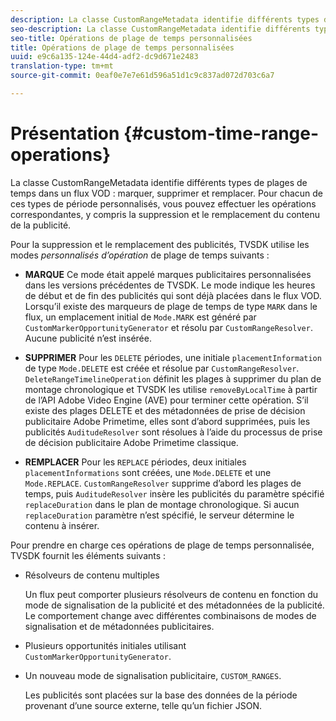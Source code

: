 ```yaml
---
description: La classe CustomRangeMetadata identifie différents types de plages de temps dans un flux VOD, qui marque, supprime et remplace. Pour chacun de ces types de période personnalisés, vous pouvez effectuer les opérations correspondantes, y compris la suppression et le remplacement du contenu de la publicité.
seo-description: La classe CustomRangeMetadata identifie différents types de plages de temps dans un flux VOD, qui marque, supprime et remplace. Pour chacun de ces types de période personnalisés, vous pouvez effectuer les opérations correspondantes, y compris la suppression et le remplacement du contenu de la publicité.
seo-title: Opérations de plage de temps personnalisées
title: Opérations de plage de temps personnalisées
uuid: e9c6a135-124e-44d4-adf2-dc9d671e2483
translation-type: tm+mt
source-git-commit: 0eaf0e7e7e61d596a51d1c9c837ad072d703c6a7

---
```



# Présentation {#custom-time-range-operations}

La classe CustomRangeMetadata identifie différents types de plages de temps dans un flux VOD : marquer, supprimer et remplacer. Pour chacun de ces types de période personnalisés, vous pouvez effectuer les opérations correspondantes, y compris la suppression et le remplacement du contenu de la publicité.

<!--<a id="section_1323C0BAC259424C85A6ACFB48FE77EC"></a>-->

Pour la suppression et le remplacement des publicités, TVSDK utilise les modes *personnalisés d’opération* de plage de temps suivants :

* **MARQUE** Ce mode était appelé marques publicitaires personnalisées dans les versions précédentes de TVSDK. Le mode indique les heures de début et de fin des publicités qui sont déjà placées dans le flux VOD. Lorsqu’il existe des marqueurs de plage de temps de type `MARK` dans le flux, un emplacement initial de `Mode.MARK` est généré par `CustomMarkerOpportunityGenerator` et résolu par `CustomRangeResolver`. Aucune publicité n’est insérée.

* **SUPPRIMER** Pour les `DELETE` périodes, une initiale `placementInformation` de type `Mode.DELETE` est créée et résolue par `CustomRangeResolver`. `DeleteRangeTimelineOperation` définit les plages à supprimer du plan de montage chronologique et TVSDK les utilise `removeByLocalTime` à partir de l’API Adobe Video Engine (AVE) pour terminer cette opération. S’il existe des plages DELETE et des métadonnées de prise de décision publicitaire Adobe Primetime, elles sont d’abord supprimées, puis les publicités `AuditudeResolver` sont résolues à l’aide du processus de prise de décision publicitaire Adobe Primetime classique.

* **REMPLACER** Pour les `REPLACE` périodes, deux initiales `placementInformations` sont créées, une `Mode.DELETE` et une `Mode.REPLACE`. `CustomRangeResolver` supprime d’abord les plages de temps, puis `AuditudeResolver` insère les publicités du paramètre spécifié `replaceDuration` dans le plan de montage chronologique. Si aucun `replaceDuration` paramètre n’est spécifié, le serveur détermine le contenu à insérer.

Pour prendre en charge ces opérations de plage de temps personnalisée, TVSDK fournit les éléments suivants :

* Résolveurs de contenu multiples

   Un flux peut comporter plusieurs résolveurs de contenu en fonction du mode de signalisation de la publicité et des métadonnées de la publicité. Le comportement change avec différentes combinaisons de modes de signalisation et de métadonnées publicitaires.
* Plusieurs opportunités initiales utilisant `CustomMarkerOpportunityGenerator`.
* Un nouveau mode de signalisation publicitaire, `CUSTOM_RANGES`.

   Les publicités sont placées sur la base des données de la période provenant d’une source externe, telle qu’un fichier JSON.

